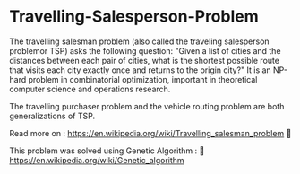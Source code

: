 # Travelling-Salesperson-Problem

The travelling salesman problem (also called the traveling salesperson problemor TSP) asks the following question: "Given a list of cities and the distances between each pair of cities, what is the shortest possible route that visits each city exactly once and returns to the origin city?" It is an NP-hard problem in combinatorial optimization, important in theoretical computer science and operations research.

The travelling purchaser problem and the vehicle routing problem are both generalizations of TSP.

Read more on : https://en.wikipedia.org/wiki/Travelling_salesman_problem 🏃



This problem was solved using Genetic Algorithm : 🚀 https://en.wikipedia.org/wiki/Genetic_algorithm  
